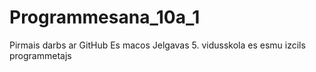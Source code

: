 # Programmesana_10a_1
Pirmais darbs ar GitHub
Es macos Jelgavas 5. vidusskola
es esmu izcils programmetajs
